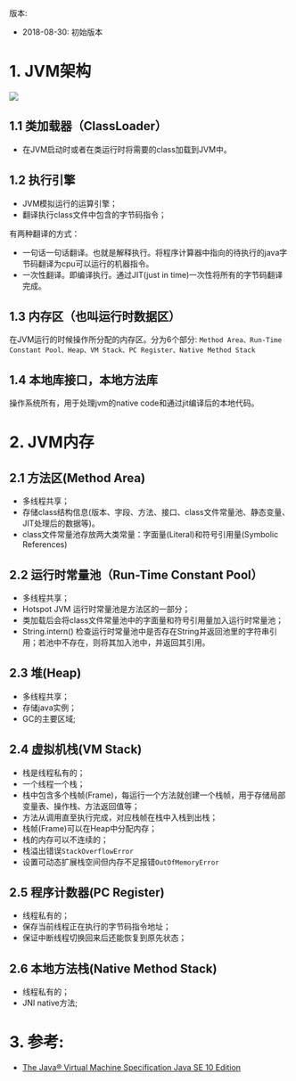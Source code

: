 <!---
markmeta_author: 望哥
markmeta_date: 2018-08-30
markmeta_title: JVM架构
markmeta_categories: language
markmeta_tags: java,jvm

-->

版本:
- 2018-08-30: 初始版本

# 1. JVM架构
![](http://blog.sisopipo.com/media/files/jvm/jvm_arch_en.png)

## 1.1 类加载器（ClassLoader）
- 在JVM启动时或者在类运行时将需要的class加载到JVM中。

## 1.2 执行引擎
- JVM模拟运行的运算引擎；
- 翻译执行class文件中包含的字节码指令；

有两种翻译的方式：
- 一句话一句话翻译。也就是解释执行。将程序计算器中指向的待执行的java字节码翻译为cpu可以运行的机器指令。
- 一次性翻译。即编译执行。通过JIT(just in time)一次性将所有的字节码翻译完成。

## 1.3 内存区（也叫运行时数据区）

在JVM运行的时候操作所分配的内存区。分为6个部分: `Method Area、Run-Time Constant Pool、Heap、VM Stack、PC Register、Native Method Stack`

## 1.4 本地库接口，本地方法库

操作系统所有，用于处理jvm的native code和通过jit编译后的本地代码。


# 2. JVM内存
  
## 2.1 方法区(Method Area)

- 多线程共享；
- 存储class结构信息(版本、字段、方法、接口、class文件常量池、静态变量、JIT处理后的数据等)。
- class文件常量池存放两大类常量：字面量(Literal)和符号引用量(Symbolic References)

## 2.2 运行时常量池（Run-Time Constant Pool）

- 多线程共享；
- Hotspot JVM 运行时常量池是方法区的一部分；
- 类加载后会将class文件常量池中的字面量和符号引用量加入运行时常量池；
- String.intern() 检查运行时常量池中是否存在String并返回池里的字符串引用；若池中不存在，则将其加入池中，并返回其引用。

## 2.3 堆(Heap)

- 多线程共享；
- 存储java实例；
- GC的主要区域;

## 2.4 虚拟机栈(VM Stack)
- 栈是线程私有的；
- 一个线程一个栈；
- 栈中包含多个栈帧(Frame)，每运行一个方法就创建一个栈帧，用于存储局部变量表、操作栈、方法返回值等；
- 方法从调用直至执行完成，对应栈帧在栈中入栈到出栈；
- 栈帧(Frame)可以在Heap中分配内存；
- 栈的内存可以不连续的；
- 栈溢出错误`StackOverflowError`
- 设置可动态扩展栈空间但内存不足报错`OutOfMemoryError`


## 2.5 程序计数器(PC Register)

- 线程私有的；
- 保存当前线程正在执行的字节码指令地址；
- 保证中断线程切换回来后还能恢复到原先状态；

## 2.6 本地方法栈(Native Method Stack)
- 线程私有的；
- JNI native方法;

# 3. 参考:
- [The Java® Virtual Machine Specification Java SE 10 Edition](https://docs.oracle.com/javase/specs/jvms/se10/html/index.html)




